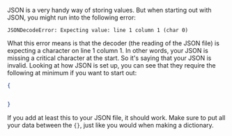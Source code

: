 JSON is a very handy way of storing values. But when starting out with JSON, you might run into the following error:

`JSONDecodeError: Expecting value: line 1 column 1 (char 0)`

What this error means is that the decoder (the reading of the JSON file) is expecting a character on line 1 column 1. In other words, your JSON is missing a critical character at the start. So it's saying that your JSON is invalid.
Looking at how JSON is set up, you can see that they require the following at minimum if you want to start out:

```json
{


}
```

If you add at least this to your JSON file, it should work. Make sure to put all your data between the `{}`, just like you would when making a dictionary.
